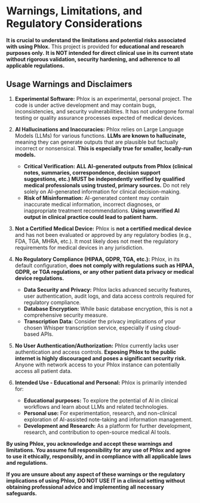# Warnings, Limitations, and Regulatory Considerations

**It is crucial to understand the limitations and potential risks associated with using Phlox.**  This project is provided for **educational and research purposes only.** **It is NOT intended for direct clinical use in its current state without rigorous validation, security hardening, and adherence to all applicable regulations.**

## Usage Warnings and Disclaimers

1.  **Experimental Software:** Phlox is an experimental, personal project. The code is under active development and may contain bugs, inconsistencies, and security vulnerabilities. It has not undergone formal testing or quality assurance processes expected of medical devices.

2.  **AI Hallucinations and Inaccuracies:** Phlox relies on Large Language Models (LLMs) for various functions. **LLMs are known to hallucinate,** meaning they can generate outputs that are plausible but factually incorrect or nonsensical.  **This is especially true for smaller, locally-run models.**

    - **Critical Verification:** **ALL AI-generated outputs from Phlox (clinical notes, summaries, correspondence, decision support suggestions, etc.) MUST be independently verified by qualified medical professionals using trusted, primary sources.**  Do not rely solely on AI-generated information for clinical decision-making.
    - **Risk of Misinformation:** AI-generated content may contain inaccurate medical information, incorrect diagnoses, or inappropriate treatment recommendations.  **Using unverified AI output in clinical practice could lead to patient harm.**

3.  **Not a Certified Medical Device:** Phlox is **not a certified medical device** and has not been evaluated or approved by any regulatory bodies (e.g., FDA, TGA, MHRA, etc.).  It most likely does not meet the regulatory requirements for medical devices in any jurisdiction.

4.  **No Regulatory Compliance (HIPAA, GDPR, TGA, etc.):** Phlox, in its default configuration, **does not comply with regulations such as HIPAA, GDPR, or TGA regulations, or any other patient data privacy or medical device regulations.**

    - **Data Security and Privacy:** Phlox lacks advanced security features, user authentication, audit logs, and data access controls required for regulatory compliance.
    - **Database Encryption:** While basic database encryption, this is not a comprehensive security measure.
    - **Transcription Data:**  Consider the privacy implications of your chosen Whisper transcription service, especially if using cloud-based APIs.

5.  **No User Authentication/Authorization:** Phlox currently lacks user authentication and access controls. **Exposing Phlox to the public internet is highly discouraged and poses a significant security risk.**  Anyone with network access to your Phlox instance can potentially access all patient data.

6.  **Intended Use - Educational and Personal:** Phlox is primarily intended for:
    - **Educational purposes:**  To explore the potential of AI in clinical workflows and learn about LLMs and related technologies.
    - **Personal use:** For experimentation, research, and non-clinical exploration of AI-assisted note-taking and information management.
    - **Development and Research:** As a platform for further development, research, and contribution to open-source medical AI tools.


**By using Phlox, you acknowledge and accept these warnings and limitations. You assume full responsibility for any use of Phlox and agree to use it ethically, responsibly, and in compliance with all applicable laws and regulations.**

**If you are unsure about any aspect of these warnings or the regulatory implications of using Phlox, DO NOT USE IT in a clinical setting without obtaining professional advice and implementing all necessary safeguards.**
